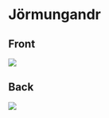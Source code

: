# Jörmungandr
 ## Front
 ![](../images/jörmungandr-front.jpg)
 ## Back
 ![](../images/jörmungandr-back.jpg)